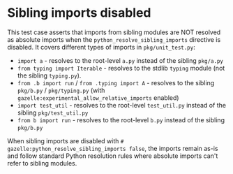 # Sibling imports disabled

This test case asserts that imports from sibling modules are NOT resolved as
absolute imports when the `python_resolve_sibling_imports` directive is
disabled. It covers different types of imports in `pkg/unit_test.py`:

- `import a` - resolves to the root-level `a.py` instead of the sibling
  `pkg/a.py`
- `from typing import Iterable` - resolves to the stdlib `typing` module
  (not the sibling `typing.py`).
- `from .b import run` / `from .typing import A` - resolves to the sibling
  `pkg/b.py` / `pkg/typing.py` (with
  `gazelle:experimental_allow_relative_imports` enabled)
- `import test_util` - resolves to the root-level `test_util.py` instead of
  the sibling `pkg/test_util.py`
- `from b import run` - resolves to the root-level `b.py` instead of the
  sibling `pkg/b.py`

When sibling imports are disabled with
`# gazelle:python_resolve_sibling_imports false`, the imports remain as-is
and follow standard Python resolution rules where absolute imports can't refer
to sibling modules.
